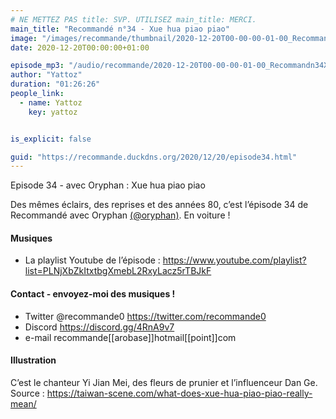 ```yaml
---
# NE METTEZ PAS title: SVP. UTILISEZ main_title: MERCI.
main_title: "Recommandé n°34 - Xue hua piao piao"
image: "/images/recommande/thumbnail/2020-12-20T00-00-00-01-00_Recommandn34Xuehuapiaopiao.jpg"
date: 2020-12-20T00:00:00+01:00

episode_mp3: "/audio/recommande/2020-12-20T00-00-00-01-00_Recommandn34Xuehuapiaopiao.mp3"
author: "Yattoz"
duration: "01:26:26"
people_link: 
  - name: Yattoz
    key: yattoz


is_explicit: false

guid: "https://recommande.duckdns.org/2020/12/20/episode34.html"
---
```


<PodcastHeader/>

<!-- ECRIRE LA DESCRIPTION DE L'EPISODE SOUS CETTE LIGNE -->


 Episode 34 - avec Oryphan : Xue hua piao piao 

<p>Des mêmes éclairs, des reprises et des années 80, c’est l’épisode 34 de Recommandé avec Oryphan <a href="https://twitter.com/oryphan" rel="nofollow">(@oryphan)</a>. En voiture !</p>

<h4>Musiques</h4>

<ul>
  <li>La playlist Youtube de l’épisode : <a href="https://www.youtube.com/playlist?list=PLNjXbZkItxtbgXmebL2RxyLacz5rTBJkF" rel="nofollow">https://www.youtube.com/playlist?list=PLNjXbZkItxtbgXmebL2RxyLacz5rTBJkF</a></li>
</ul>

<h4>Contact - envoyez-moi des musiques !</h4>

<ul>
  <li>Twitter @recommande0 <a href="https://twitter.com/recommande0" rel="nofollow">https://twitter.com/recommande0</a></li>
  <li>Discord <a href="https://discord.gg/4RnA9v7" rel="nofollow">https://discord.gg/4RnA9v7</a></li>
  <li>e-mail recommande[[arobase]]hotmail[[point]]com</li>
</ul>

<h4>Illustration</h4>

<p>C’est le chanteur Yi Jian Mei, des fleurs de prunier et l’influenceur Dan Ge. Source : <a href="https://taiwan-scene.com/what-does-xue-hua-piao-piao-really-mean/" rel="nofollow">https://taiwan-scene.com/what-does-xue-hua-piao-piao-really-mean/</a></p>



